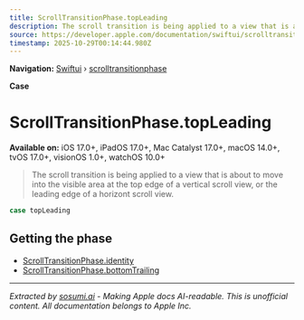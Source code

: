 ```yaml
---
title: ScrollTransitionPhase.topLeading
description: The scroll transition is being applied to a view that is about to move into the visible area at the top edge of a vertical scroll view, or the leading edge of a horizont scroll view.
source: https://developer.apple.com/documentation/swiftui/scrolltransitionphase/topleading
timestamp: 2025-10-29T00:14:44.980Z
---
```


**Navigation:** [Swiftui](/documentation/swiftui) › [scrolltransitionphase](/documentation/swiftui/scrolltransitionphase)

**Case**

# ScrollTransitionPhase.topLeading

**Available on:** iOS 17.0+, iPadOS 17.0+, Mac Catalyst 17.0+, macOS 14.0+, tvOS 17.0+, visionOS 1.0+, watchOS 10.0+

> The scroll transition is being applied to a view that is about to move into the visible area at the top edge of a vertical scroll view, or the leading edge of a horizont scroll view.

```swift
case topLeading
```

## Getting the phase

- [ScrollTransitionPhase.identity](/documentation/swiftui/scrolltransitionphase/identity)
- [ScrollTransitionPhase.bottomTrailing](/documentation/swiftui/scrolltransitionphase/bottomtrailing)

---

*Extracted by [sosumi.ai](https://sosumi.ai) - Making Apple docs AI-readable.*
*This is unofficial content. All documentation belongs to Apple Inc.*
